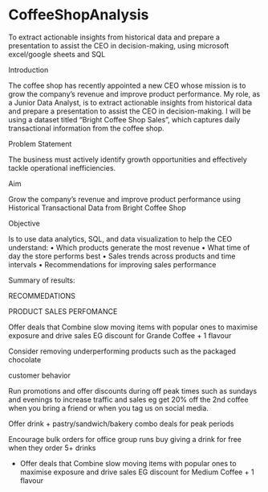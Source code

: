 # CoffeeShopAnalysis
To extract actionable insights from historical data and prepare a presentation to assist the CEO in decision-making, using microsoft excel/google sheets and SQL

Introduction

The coffee shop has recently appointed a new CEO whose mission is to grow the company’s revenue and improve product performance. My role, as a Junior Data Analyst, is to extract actionable insights from historical data and prepare a presentation to assist the CEO in decision-making. I will be using a dataset titled “Bright Coffee Shop Sales”, which captures daily transactional information from the coffee shop.

Problem Statement

The business must actively identify growth opportunities and effectively tackle operational inefficiencies.

Aim

Grow the company’s revenue and improve product performance using Historical Transactional Data from Bright Coffee Shop

Objective

Is to use data analytics, SQL, and data visualization to help the CEO understand:
• Which products generate the most revenue
• What time of day the store performs best
• Sales trends across products and time intervals
• Recommendations for improving sales performance

Summary of results:

RECOMMEDATIONS

PRODUCT SALES PERFOMANCE

Offer deals that Combine slow moving items with popular ones to maximise exposure and drive sales 
EG discount for Grande Coffee + 1 flavour 

Consider removing underperforming products such as the packaged chocolate

customer behavior 

Run promotions and offer discounts during off peak times such as sundays and evenings to increase traffic and sales 
 eg get 20% off the 2nd coffee when you bring a friend or when you tag us on social media. 

Offer drink + pastry/sandwich/bakery combo deals for peak periods

Encourage bulk orders for office group runs buy giving a drink for free when they order 5+ drinks 
- Offer deals that Combine slow moving items with popular ones to maximise exposure and drive sales 
EG discount for Medium Coffee + 1 flavour 

